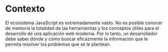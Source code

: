 # Contexto
El ecosistema JavaScript es extremadamente vasto. No es posible conocer de memoria la totalidad de las herramientas y los conceptos útiles para el desarrollo de una aplicación web moderna. Por lo tanto, un desarrollador debe saber dónde y cómo buscar eficazmente la información que le permita resolver los problemas que se le plantean.